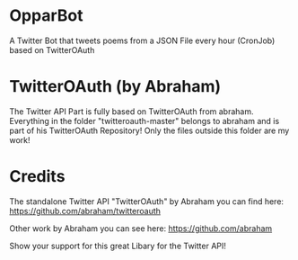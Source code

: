 # OpparBot
A Twitter Bot that tweets poems from a JSON File every hour (CronJob) based on TwitterOAuth

# TwitterOAuth (by Abraham)
The Twitter API Part is fully based on TwitterOAuth from abraham. Everything in the folder "twitteroauth-master" belongs to abraham and is part of his TwitterOAuth Repository! Only the files outside this folder are my work!

# Credits
The standalone Twitter API "TwitterOAuth" by Abraham you can find here:
https://github.com/abraham/twitteroauth

Other work by Abraham you can see here:
https://github.com/abraham

Show your support for this great Libary for the Twitter API!
